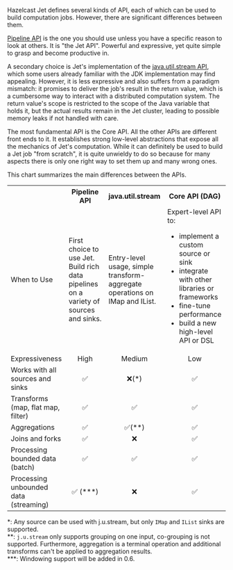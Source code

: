 Hazelcast Jet defines several kinds of API, each of which can be used to
build computation jobs. However, there are significant differences
between them.

[Pipeline API](/Work_with_Jet/Build_Your_Computation_Pipeline) is the
one you should use unless you have a specific reason to look at others. 
It is "the Jet API". Powerful and expressive, yet quite simple to grasp
and become  productive in. 

A secondary choice is Jet's implementation of the
[java.util.stream API](/Distributed_Implementation_of_java.util.stream_API),
which some users already familiar with the JDK implementation may find
appealing. However, it is less expressive and also suffers from a
paradigm mismatch: it promises to deliver the job's result in the
return value, which is a cumbersome way to interact with a distributed
computation system. The return value's scope is restricted to the scope
of the Java variable that holds it, but the actual results remain in
the Jet cluster, leading to possible memory leaks if not handled with
care.

The most fundamental API is the Core API. All the other APIs are
different front ends to it. It establishes strong low-level abstractions
that expose all the mechanics of Jet's computation. While it can
definitely be used to build a Jet job "from scratch", it is quite
unwieldy to do so because for many aspects there is only one right way
to set them up and many wrong ones.

This chart summarizes the main differences between the APIs.

<table>
	<tr>
		<th style="width: 25%"></th>
		<th style="width: 25%">Pipeline API</th>
		<th style="width: 20%">java.util.stream</th>
		<th style="width: 30%">Core API (DAG)</th>
	</tr>
	<tr>
		<td>When to Use</td>
		<td>First choice to use Jet. Build rich data pipelines on a 
		    variety of sources and sinks.</td>
		<td>Entry-level usage, simple transform-aggregate operations on 
		    IMap and IList.</td>
		<td>Expert-level API to:
		<ul>
			<li>implement a custom source or sink</li>
			<li>integrate with other libraries or frameworks</li>
			<li>fine-tune performance</li>
			<li>build a new high-level API or DSL</li>
		</ul>
		</td>
	</tr>
	<tr>
		<td>Expressiveness</td>
		<td style="text-align: center">High</td>
		<td style="text-align: center">Medium</td>
		<td style="text-align: center">Low</td>
	</tr>
	<tr>
		<td>Works with all sources and sinks</td>
		<td style="text-align: center">✅</td>
		<td style="text-align: center">❌(*)</td>
		<td style="text-align: center">✅</td>
	</tr>
	<tr>
		<td>Transforms (map, flat map, filter)</td>
		<td style="text-align: center">✅</td>
		<td style="text-align: center">✅</td>
		<td style="text-align: center">✅</td>
	</tr>
	<tr>
		<td>Aggregations</td>
		<td style="text-align: center">✅</td>
		<td style="text-align: center">✅(**)</td>
		<td style="text-align: center">✅</td>
	</tr>
	<tr>
		<td>Joins and forks</td>
		<td style="text-align: center">✅</td>
		<td style="text-align: center">❌</td>
		<td style="text-align: center">✅</td>
	</tr>
	<tr>
		<td>Processing bounded data (batch)</td>
		<td style="text-align: center">✅</td>
		<td style="text-align: center">✅</td>
		<td style="text-align: center">✅</td>
	</tr>
	<tr>
		<td>Processing unbounded data (streaming)</td>
		<td style="text-align: center">✅ (***)</td>
		<td style="text-align: center">❌</td>
		<td style="text-align: center">✅</td>
	</tr>
</table>

*: Any source can be used with j.u.stream, but only `IMap` and `IList`
sinks are supported.<br/>
**: `j.u.stream` only supports grouping on one input, co-grouping is not
supported. Furthermore, aggregation is a terminal operation and
additional transforms can't be applied to aggregation results.<br/>
***: Windowing support will be added in 0.6.